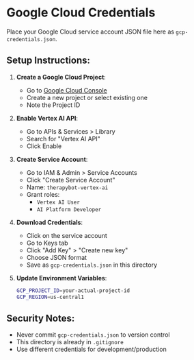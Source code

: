 # Google Cloud Credentials

Place your Google Cloud service account JSON file here as `gcp-credentials.json`.

## Setup Instructions:

1. **Create a Google Cloud Project**:
   - Go to [Google Cloud Console](https://console.cloud.google.com/)
   - Create a new project or select existing one
   - Note the Project ID

2. **Enable Vertex AI API**:
   - Go to APIs & Services > Library
   - Search for "Vertex AI API"
   - Click Enable

3. **Create Service Account**:
   - Go to IAM & Admin > Service Accounts
   - Click "Create Service Account"
   - Name: `therapybot-vertex-ai`
   - Grant roles:
     - `Vertex AI User`
     - `AI Platform Developer`

4. **Download Credentials**:
   - Click on the service account
   - Go to Keys tab
   - Click "Add Key" > "Create new key"
   - Choose JSON format
   - Save as `gcp-credentials.json` in this directory

5. **Update Environment Variables**:
   ```bash
   GCP_PROJECT_ID=your-actual-project-id
   GCP_REGION=us-central1
   ```

## Security Notes:
- Never commit `gcp-credentials.json` to version control
- This directory is already in `.gitignore`
- Use different credentials for development/production